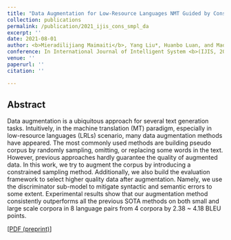 ```yaml
---
title: "Data Augmentation for Low-Resource Languages NMT Guided by Constrained Sampling"
collection: publications
permalink: /publication/2021_ijis_cons_smpl_da
excerpt: ''
date: 2021-08-01
author: <b>Mieradilijiang Maimaiti</b>, Yang Liu*, Huanbo Luan, and Maosong Sun
conference: In International Journal of Intelligent System <b>(IJIS, 2021)</b> (*=corresponding author)
venue: ''
paperurl: ''
citation: ''

---
```

<h2><strong>Abstract</strong></h2>
Data augmentation is a ubiquitous approach for several text generation tasks. Intuitively, in the machine translation (MT) paradigm, especially in low-resource languages (LRLs) scenario, many data augmentation methods have appeared. The most commonly used methods are building pseudo corpus by randomly sampling, omitting, or replacing some words in the text. However, previous approaches hardly guarantee the quality of augmented data. In this work, we try to augment the corpus by introducing a constrained sampling method. Additionally, we also build the evaluation framework to select higher quality data after augmentation. Namely, we use the discriminator sub-model to mitigate syntactic and semantic errors to some extent. Experimental results show that our augmentation method consistently outperforms all the previous SOTA methods on both small and large scale corpora in 8 language pairs from 4 corpora by 2.38 ~ 4.18 BLEU points.

\[[PDF (preprint)](https://miradel51.github.io/files/ijis2021_preprint.pdf)\]  
